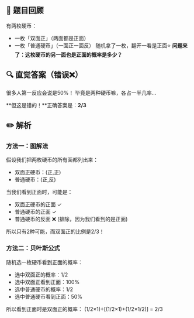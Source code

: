 ## 💭 题目回顾

有两枚硬币：
- 一枚「双面正」（两面都是正面）
- 一枚「普通硬币」（一面正一面反）
随机拿了一枚，翻开一看是正面⭐️
**问题来了：这枚硬币的另一面也是正面的概率是多少？**

## 🔍 直觉答案（错误❌）

很多人第一反应会说是50%！
毕竟是两种硬币嘛，各占一半几率...

**但这是错的！**正确答案是：**2/3** 

## ✏️ 解析

### 方法一：图解法

假设我们把两枚硬币的所有面都列出来：
- 双面正硬币：(正,正)
- 普通硬币：(正,反)

当我们看到正面时，可能是：
- 双面正硬币的正面 ✓
- 普通硬币的正面 ✓
- 普通硬币的反面 ❌ (排除，因为我们看到的是正面)

所以只有2种可能，而双面正的比例是2/3！

### 方法二：贝叶斯公式

随机选一枚硬币看到正面的概率：
- 选中双面正的概率：1/2
- 选中双面正看到正面：100%
- 选中普通硬币的概率：1/2
- 选中普通硬币看到正面：50%

所以看到正面时是双面正的概率：
(1/2×1)÷[(1/2×1)+(1/2×1/2)] = 2/3

